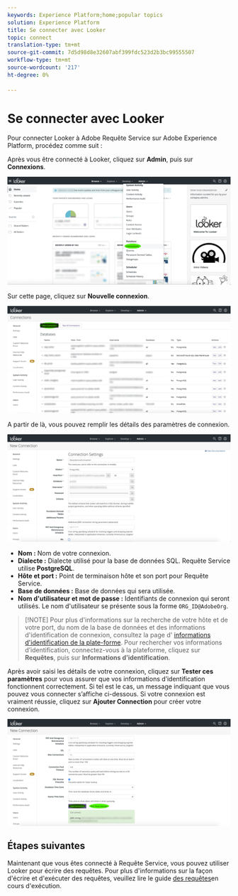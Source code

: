 ```yaml
---
keywords: Experience Platform;home;popular topics
solution: Experience Platform
title: Se connecter avec Looker
topic: connect
translation-type: tm+mt
source-git-commit: 7d5d98d8e32607abf399fdc523d2b3bc99555507
workflow-type: tm+mt
source-wordcount: '217'
ht-degree: 0%

---
```



# Se connecter avec Looker

Pour connecter Looker à Adobe Requête Service sur Adobe Experience Platform, procédez comme suit :

Après vous être connecté à Looker, cliquez sur **Admin**, puis sur **Connexions**.

![](../images/clients/looker/click-admin-connections.png)

Sur cette page, cliquez sur **Nouvelle connexion**.

![](../images/clients/looker/click-new-connection.png)

A partir de là, vous pouvez remplir les détails des paramètres de connexion.

![](../images/clients/looker/new-connection.png)

- **Nom :** Nom de votre connexion.
- **Dialecte :** Dialecte utilisé pour la base de données SQL. Requête Service utilise **PostgreSQL**.
- **Hôte et port :** Point de terminaison hôte et son port pour Requête Service.
- **Base de données :** Base de données qui sera utilisée.
- **Nom d&#39;utilisateur et mot de passe :** Identifiants de connexion qui seront utilisés. Le nom d&#39;utilisateur se présente sous la forme `ORG_ID@AdobeOrg`.

>[!NOTE] Pour plus d&#39;informations sur la recherche de votre hôte et de votre port, du nom de la base de données et des informations d&#39;identification de connexion, consultez la page d&#39; [informations d&#39;identification de la plate-forme](https://platform.adobe.com/query/configuration). Pour rechercher vos informations d’identification, connectez-vous à la plateforme, cliquez sur **Requêtes**, puis sur **Informations d’identification**.

Après avoir saisi les détails de votre connexion, cliquez sur **Tester ces paramètres** pour vous assurer que vos informations d’identification fonctionnent correctement. Si tel est le cas, un message indiquant que vous pouvez vous connecter s’affiche ci-dessous. Si votre connexion est vraiment réussie, cliquez sur **Ajouter Connection** pour créer votre connexion.

![](../images/clients/looker/click-test-connection.png)

## Étapes suivantes

Maintenant que vous êtes connecté à Requête Service, vous pouvez utiliser Looker pour écrire des requêtes. Pour plus d&#39;informations sur la façon d&#39;écrire et d&#39;exécuter des requêtes, veuillez lire le guide [des requêtes](../creating-queries/creating-queries.md)en cours d&#39;exécution.